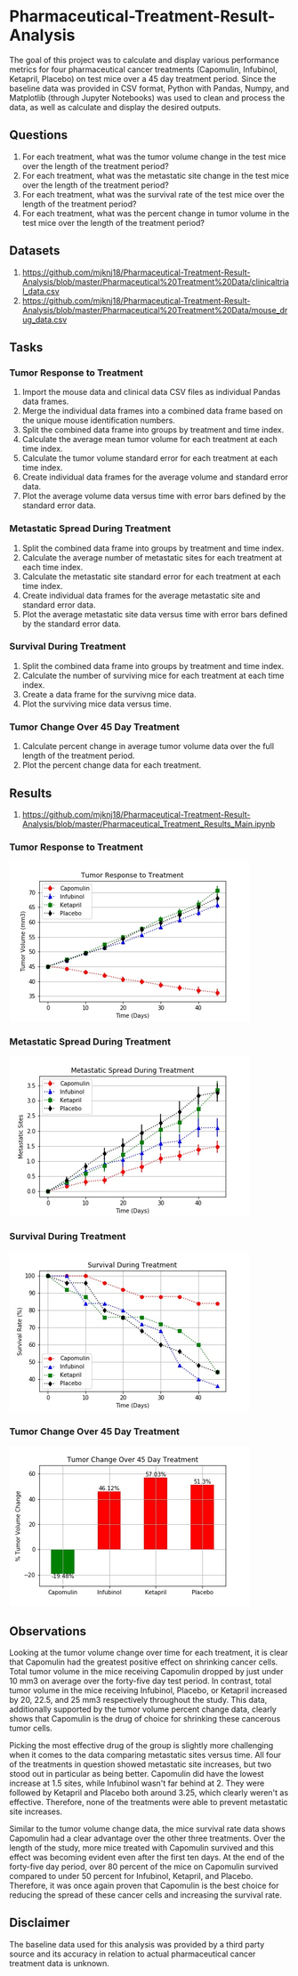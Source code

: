 # Pharmaceutical-Treatment-Result-Analysis

The goal of this project was to calculate and display various performance metrics for four pharmaceutical cancer treatments (Capomulin, Infubinol, Ketapril, Placebo) on test mice over a 45 day treatment period. Since the baseline data was provided in CSV format, Python with Pandas, Numpy, and Matplotlib (through Jupyter Notebooks) was used to clean and process the data, as well as calculate and display the desired outputs.

## Questions

1. For each treatment, what was the tumor volume change in the test mice over the length of the treatment period?
2. For each treatment, what was the metastatic site change in the test mice over the length of the treatment period?
3. For each treatment, what was the survival rate of the test mice over the length of the treatment period?
4. For each treatment, what was the percent change in tumor volume in the test mice over the length of the treatment period?

## Datasets

1. https://github.com/mjknj18/Pharmaceutical-Treatment-Result-Analysis/blob/master/Pharmaceutical%20Treatment%20Data/clinicaltrial_data.csv
2. https://github.com/mjknj18/Pharmaceutical-Treatment-Result-Analysis/blob/master/Pharmaceutical%20Treatment%20Data/mouse_drug_data.csv

## Tasks

### Tumor Response to Treatment

1. Import the mouse data and clinical data CSV files as individual Pandas data frames.
2. Merge the individual data frames into a combined data frame based on the unique mouse identification numbers.
3. Split the combined data frame into groups by treatment and time index.
4. Calculate the average mean tumor volume for each treatment at each time index.
5. Calculate the tumor volume standard error for each treatment at each time index.
6. Create individual data frames for the average volume and standard error data.
7. Plot the average volume data versus time with error bars defined by the standard error data.

### Metastatic Spread During Treatment

1. Split the combined data frame into groups by treatment and time index.
2. Calculate the average number of metastatic sites for each treatment at each time index.
3. Calculate the metastatic site standard error for each treatment at each time index.
4. Create individual data frames for the average metastatic site and standard error data.
5. Plot the average metastatic site data versus time with error bars defined by the standard error data.

### Survival During Treatment

1. Split the combined data frame into groups by treatment and time index.
2. Calculate the number of surviving mice for each treatment at each time index.
3. Create a data frame for the survivng mice data.
4. Plot the surviving mice data versus time.

### Tumor Change Over 45 Day Treatment

1. Calculate percent change in average tumor volume data over the full length of the treatment period.
2. Plot the percent change data for each treatment.

## Results

1. https://github.com/mjknj18/Pharmaceutical-Treatment-Result-Analysis/blob/master/Pharmaceutical_Treatment_Results_Main.ipynb

### Tumor Response to Treatment

<img src = https://github.com/mjknj18/Pharmaceutical-Treatment-Result-Analysis/blob/master/Images/Tumor_Response_to_Treatment.jpg>

### Metastatic Spread During Treatment

<img src = https://github.com/mjknj18/Pharmaceutical-Treatment-Result-Analysis/blob/master/Images/Metastatic_Spread_During_Treatment.jpg>

### Survival During Treatment

<img src = https://github.com/mjknj18/Pharmaceutical-Treatment-Result-Analysis/blob/master/Images/Survival_During_Treatment.jpg>

### Tumor Change Over 45 Day Treatment

<img src = https://github.com/mjknj18/Pharmaceutical-Treatment-Result-Analysis/blob/master/Images/Tumor_Change_Over_45_Day_Treatment.jpg>

## Observations

Looking at the tumor volume change over time for each treatment, it is clear that Capomulin had the greatest positive effect on shrinking cancer cells. Total tumor volume in the mice receiving Capomulin dropped by just under 10 mm3 on average over the forty-five day test period. In contrast, total tumor volume in the mice receiving Infubinol, Placebo, or Ketapril increased by 20, 22.5, and 25 mm3 respectively throughout the study. This data, additionally supported by the tumor volume percent change data, clearly shows that Capomulin is the drug of choice for shrinking these cancerous tumor cells.

Picking the most effective drug of the group is slightly more challenging when it comes to the data comparing metastatic sites versus time. All four of the treatments in question showed metastatic site increases, but two stood out in particular as being better. Capomulin did have the lowest increase at 1.5 sites, while Infubinol wasn't far behind at 2. They were followed by Ketapril and Placebo both around 3.25, which clearly weren't as effective. Therefore, none of the treatments were able to prevent metastatic site increases.

Similar to the tumor volume change data, the mice survival rate data shows Capomulin had a clear advantage over the other three treatments. Over the length of the study, more mice treated with Capomulin survived and this effect was becoming evident even after the first ten days. At the end of the forty-five day period, over 80 percent of the mice on Capomulin survived compared to under 50 percent for Infubinol, Ketapril, and Placebo. Therefore, it was once again proven that Capomulin is the best choice for reducing the spread of these cancer cells and increasing the survival rate.

## Disclaimer

The baseline data used for this analysis was provided by a third party source and its accuracy in relation to actual pharmaceutical cancer treatment data is unknown.